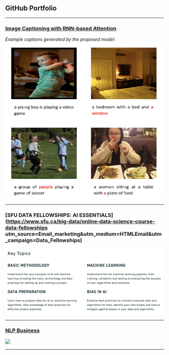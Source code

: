 ## GitHub Portfolio

---
### [Image Captioning with RNN-based Attention](/pdf/Image_Captioning_with_GRU_based_Attention_AI.pdf)

*Example captions generated by the proposed model:*
<img src="images/Example_result.png" width="500" height="500"/>


---
### [SFU DATA FELLOWSHIPS: AI ESSENTIALS](https://www.sfu.ca/big-data/online-data-science-course-data-fellowships utm_source=Email_marketing&utm_medium=HTMLEmail&utm_campaign=Data_Fellowships)
<img src="images/AI_workshop.png">

---
### [NLP Business](/sample_page)
<img src="images/dummy_thumbnail.jpg?raw=true"/>

---
